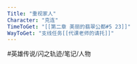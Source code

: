 ```yaml
---
Title: "重视家人"
Character: "克连"
TimeToGet: "[[第二章 美丽的翡翠公都#5 23]]"
WayToGet: "支线任务[[代课老师的请托]]"
---
```


#英雄传说/闪之轨迹/笔记/人物